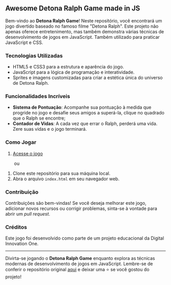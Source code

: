 ## Awesome Detona Ralph Game made in JS

Bem-vindo ao **Detona Ralph Game**! Neste repositório, você encontrará um jogo divertido baseado no famoso filme "Detona Ralph". Este projeto não apenas oferece entretenimento, mas também demonstra várias técnicas de desenvolvimento de jogos em JavaScript. Também utilizado para praticar JavaScript e CSS.

### Tecnologias Utilizadas

- HTML5 e CSS3 para a estrutura e aparência do jogo.
- JavaScript para a lógica de programação e interatividade.
- Sprites e imagens customizadas para criar a estética única do universo de Detona Ralph.

### Funcionalidades Incríveis

- **Sistema de Pontuação**: Acompanhe sua pontuação à medida que progride no jogo e desafie seus amigos a superá-la, clique no quadrado que o Ralph se encontre;
- **Contador de Vidas**: A cada vez que errar o Ralph, perderá uma vida. Zere suas vidas e o jogo terminará.

### Como Jogar

1. [Acesse o jogo](https://marcionarciso.github.io/JavaScript---Game---Detona-Ralph-Game/)

&nbsp;&nbsp;&nbsp;&nbsp;&nbsp;&nbsp;&nbsp;ou

1. Clone este repositório para sua máquina local.
2. Abra o arquivo `index.html` em seu navegador web.

### Contribuição

Contribuições são bem-vindas! Se você deseja melhorar este jogo, adicionar novos recursos ou corrigir problemas, sinta-se à vontade para abrir um _pull request_.

### Créditos

Este jogo foi desenvolvido como parte de um projeto educacional da Digital Innovation One.

---

Divirta-se jogando o **Detona Ralph Game** enquanto explora as técnicas modernas de desenvolvimento de jogos em JavaScript. Lembre-se de conferir o repositório original [aqui](https://github.com/digitalinnovationone/jsgame-detona-ralph) e deixar uma ⭐️ se você gostou do projeto!
